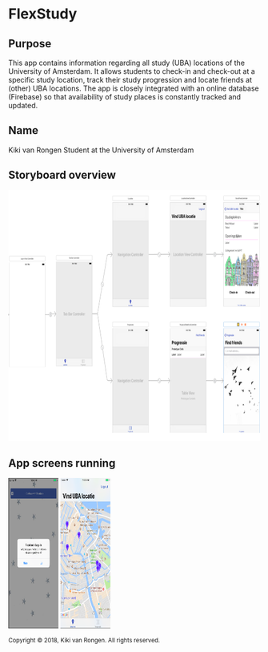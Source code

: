 # FlexStudy

## Purpose
This app contains information regarding all study (UBA) locations of the University of Amsterdam. It allows students to check-in and check-out
at a specific study location, track their study progression and locate friends at (other) UBA locations. The app is closely integrated with an online
database (Firebase) so that availability of study places is constantly tracked and updated. 

## Name
Kiki van Rongen
Student at the University of Amsterdam

## Storyboard overview
<img src=https://github.com/kikivanrongen/FlexStudy/blob/master/doc/Storyboard%20overview.png width="800" height="500">

## App screens running

<img src=https://github.com/kikivanrongen/FlexStudy/blob/master/doc/Scherm1.png width="100" height="300">
<img src=https://github.com/kikivanrongen/FlexStudy/blob/master/doc/Scherm2.png width="100" height="300">

<sup>Copyright © 2018, Kiki van Rongen. All rights reserved.</sup>
